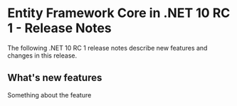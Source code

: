 # Entity Framework Core in .NET 10 RC 1 - Release Notes

The following .NET 10 RC 1 release notes describe new features and changes in
this release.

## What's new features

Something about the feature

